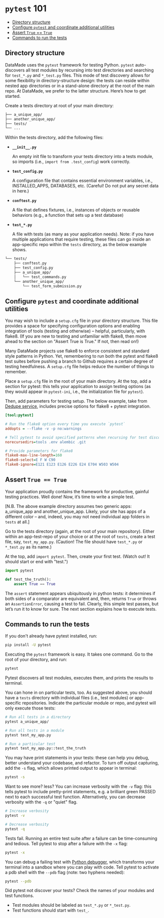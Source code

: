 # `pytest` 101

* [Directory structure](#directory-structure)
* [Configure `pytest` and coordinate additional utilities](#configure-pytest-and-coordinate-additional-utilities)
* [Assert `True` == `True`](#assert-true--true)
* [Commands to run the tests](#commands-to-run-the-tests)

## Directory structure

DataMade uses the `pytest` framework for testing Python. `pytest` auto-discovers all test modules by recursing into test directories and searching for `test_*.py` and `*_test.py` files. This mode of test discovery allows for some flexibility in directory-structure design: the tests can reside within nested app directories or in a stand-alone directory at the root of the main repo. At DataMade, we prefer to the latter structure. Here’s how to get started.

Create a tests directory at root of your main directory:

```bash
├── a_unique_app/
├── another_unique_app/
├── tests/
└── ...
```

Within the tests directory, add the following files:

* **`__init__.py`**

  An empty init file to transform your tests directory into a tests module, so imports (i.e., `import from .test_config`) work correctly.

* **`test_config.py`**

  A configuration file that contains essential environment variables, i.e., INSTALLED_APPS, DATABASES, etc. (Careful! Do not put any secret data in here.)

* **`conftest.py`**

  A file that defines fixtures, i.e., instances of objects or reusable behaviors (e.g., a function that sets up a test database)

* **`test_*.py`**

  A file with tests (as many as your application needs). Note: if you have multiple applications that require testing, these files can go inside an app-specific repo within the `tests` directory, as the below example shows.

```bash
└── tests/
    ├── conftest.py
    ├── test_config.py
    ├── a_unique_app/
    │   └── test_commands.py
    └── another_unique_app/
        └── test_form_submission.py
```

## Configure `pytest` and coordinate additional utilities

You may wish to include a `setup.cfg` file in your directory structure. This file provides a space for specifying configuration options and enabling integration of tools (testing and otherwise) – helpful, particularly, with flake8. (If you are new to testing and unfamiliar with flake8, then move ahead to the section on "Assert True is True." If not, then read on!)

Many DataMade projects use flake8 to enforce consistent and standard style patterns in Python. Yet, remembering to run both the pytest and flake8 test suites before pushing a branch to Github requires a certain degree of testing heedfulness. A `setup.cfg` file helps reduce the number of things to remember.

Place a `setup.cfg` file in the root of your main directory. At the top, add a section for pytest: this tells your application to assign testing options (as they would appear in `pytest-ini`, i.e., the initialization file for `pytest`).

Then, add parameters for testing setup. The below example, take from [Dedupe service](https://github.com/datamade/dedupe-service/blob/master/setup.cfg), includes precise options for flake8 + pytest integration.

```cfg
[tool:pytest]

# Run the flake8 option every time you execute `pytest`
addopts = --flake -v -p no:warnings

# Tell pytest to avoid specified patterns when recursing for test discovery
norecursedirs=tools .env alembic .git

# Provide parameters for flake8
flake8-max-line-length=160
flake8-select=E F W C90
flake8-ignore=E121 E123 E126 E226 E24 E704 W503 W504
```

## Assert `True == True`

Your application proudly contains the framework for productive, gainful testing practices. Well done! Now, it’s time to write a simple test.

[N.B. The above example directory assumes two generic apps: a_unique_app and another_unique_app. Likely, your site has apps of a different color – and, indeed, you may not need individual app folders in `tests` at all.]

Go to the tests directory (again, at the root of your main repository). Either within an app-test-repo of your choice or at the root of `tests`, create a test file, say, `test_my_app.py`. (Caution! The file should have `test_*.py` or `*_test.py` as its name.)

At the top, add `import pytest`. Then, create your first test. (Watch out! It should start or end with "test.")

```python
import pytest

def test_the_truth():
    assert True == True
```

The `assert` statement appears ubiquitously in python tests: it determines if both sides of a comparator are equivalent and, then, returns `True` or throws an `AssertionError`, causing a test to fail. Clearly, this simple test passes, but let’s run it to know for sure. The next section explains how to execute tests.

## Commands to run the tests

If you don't already have pytest installed, run:

```bash
pip install -U pytest
```

Executing the `pytest` framework is easy. It takes one command. Go to the root of your directory, and run:

```bash
pytest
```

Pytest discovers all test modules, executes them, and prints the results to terminal.

You can hone in on particular tests, too. As suggested above, you should have a `tests` directory with individual files (i.e., test modules) or app-specific repositories. Indicate the particular module or repo, and pytest will only execute those tests:

```bash
# Run all tests in a directory
pytest a_unique_app/
```

```bash
# Run all tests in a module
pytest test_my_app.py
```

```bash
# Run a particular test
pytest test_my_app.py::test_the_truth
```

You may have print statements in your tests: these can help you debug, better understand your codebase, and refactor. To turn off output capturing, add the `-s` flag, which allows printed output to appear in terminal:

```bash
pytest -s
```

Want to see more? less? You can increase verbosity with the `-v` flag: this tells pytest to include pretty-print statements, e.g. a brilliant green PASSED next to each successful test function. Alternatively, you can decrease verbosity with the `-q` or "quiet" flag.

```bash
# Increase verbosity
pytest -v

# Decrease verbosity
pytest -q
```

Tests fail. Running an entire test suite after a failure can be time-consuming and tedious. Tell pytest to stop after a failure with the `-x` flag:

```bash
pytest -x
```

You can debug a failing test with [Python debugger](https://docs.python.org/3.6/library/pdb.html), which transforms your terminal into a sandbox where you can play with code. Tell pytest to activate a pdb shell with the `--pdb` flag (note: two hyphens needed):

```bash
pytest --pdb
```

Did pytest not discover your tests? Check the names of your modules and test functions.

* Test modules should be labeled as `test_*.py` or `*_test.py`.
* Test functions should start with `test_`.
